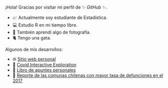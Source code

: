 ¡Hola! Gracias por visitar mi perfil de ✨ _GitHub_ ✨.

- 📈 Actualmente soy estudiante de Estadística.
- 💻 Estudio R en mi tiempo libre.
- 📸 También aprendí algo de fotografía.
- 🐈 Tengo una gata.

Algunos de mis desarrollos:
- 🌐 [Sitio web personal](https://estebanrucan.github.io/)
- 🦠 [Covid Interactive Exploration](https://estebanr.shinyapps.io/covid-interactive-exploration/)
- 📖 [Libro de apuntes personales](https://estebanrucan.github.io/personal-book/)
- 🏥 [Reporte de las comunas chilenas con mayor tasa de defunciones en el 2017](https://estebanrucan.github.io/reporte-comunas-tasa-defuncion-alta_2017/)
